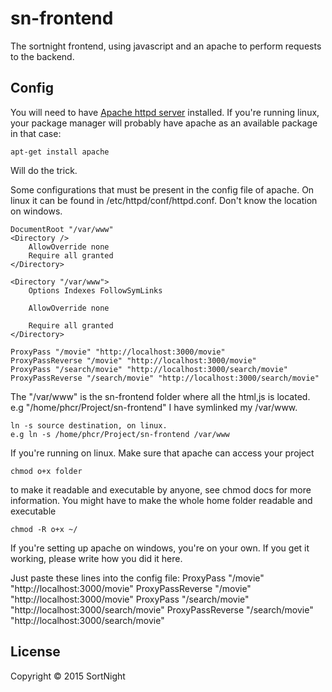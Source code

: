 # sn-frontend

The sortnight frontend, using javascript and an apache to perform requests to the backend.

## Config

You will need to have [Apache httpd server](https://httpd.apache.org/) installed. 
If you're running linux, your package manager will probably have apache as an available package in that case:
```
apt-get install apache
```
Will do the trick.

Some configurations that must be present in the config file of apache. On linux it can be found in /etc/httpd/conf/httpd.conf. Don't know the location on windows.
```
DocumentRoot "/var/www"
<Directory />
    AllowOverride none
    Require all granted
</Directory>

<Directory "/var/www"> 
    Options Indexes FollowSymLinks

    AllowOverride none

    Require all granted
</Directory>

ProxyPass "/movie" "http://localhost:3000/movie"
ProxyPassReverse "/movie" "http://localhost:3000/movie"
ProxyPass "/search/movie" "http://localhost:3000/search/movie"
ProxyPassReverse "/search/movie" "http://localhost:3000/search/movie"
```

The "/var/www" is the sn-frontend folder where all the html,js is located. e.g "/home/phcr/Project/sn-frontend" I have symlinked my /var/www. 
```
ln -s source destination, on linux. 
e.g ln -s /home/phcr/Project/sn-frontend /var/www
```

 If you're running on linux. Make sure that apache can access your project 
```
chmod o+x folder
```
to make it readable and executable by anyone, see chmod docs for more information. You might have to make the whole home folder readable and executable 
```
chmod -R o+x ~/
```

 If you're setting up apache on windows, you're on your own. If you get it working, please write how you did it here.

Just paste these lines into the config file:
ProxyPass "/movie" "http://localhost:3000/movie"
ProxyPassReverse "/movie" "http://localhost:3000/movie"
ProxyPass "/search/movie" "http://localhost:3000/search/movie"
ProxyPassReverse "/search/movie" "http://localhost:3000/search/movie"
## License

Copyright © 2015 SortNight

